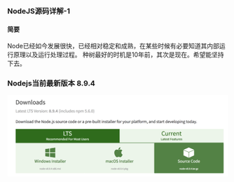 ### NodeJS源码详解-1
#### 简要
Node已经如今发展很快，已经相对稳定和成熟，在某些时候有必要知道其内部运行原理以及运行处理过程。
种树最好的时机是10年前，其次是现在。希望能坚持下去。

### Nodejs当前最新版本 8.9.4
![image](images/chapter1-0.png)

